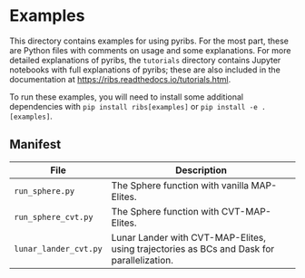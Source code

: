 # Examples

This directory contains examples for using pyribs. For the most part, these are
Python files with comments on usage and some explanations. For more detailed
explanations of pyribs, the `tutorials` directory contains Jupyter notebooks
with full explanations of pyribs; these are also included in the documentation
at <https://ribs.readthedocs.io/tutorials.html>.

To run these examples, you will need to install some additional dependencies
with `pip install ribs[examples]` or `pip install -e .[examples]`.

## Manifest

| File                  | Description                                                                               |
| --------------------- | ----------------------------------------------------------------------------------------- |
| `run_sphere.py`       | The Sphere function with vanilla MAP-Elites.                                              |
| `run_sphere_cvt.py`   | The Sphere function with CVT-MAP-Elites.                                                  |
| `lunar_lander_cvt.py` | Lunar Lander with CVT-MAP-Elites, using trajectories as BCs and Dask for parallelization. |
